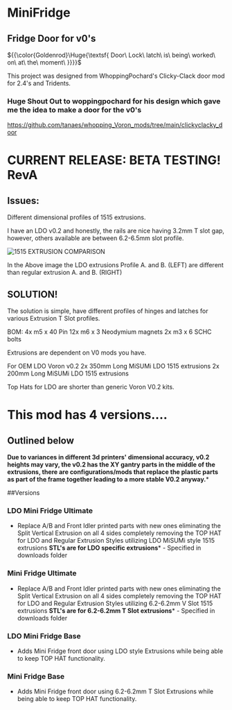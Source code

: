 # MiniFridge
## Fridge Door for v0's



${{\color{Goldenrod}\Huge{\textsf{  Door\ Lock\ latch\ is\ being\ worked\ on\ at\ the\ moment\ \}}}}\$


This project was designed from WhoppingPochard's Clicky-Clack door mod for 2.4's and Tridents. 

### Huge Shout Out to woppingpochard for his design which gave me the idea to make a door for the v0's
https://github.com/tanaes/whopping_Voron_mods/tree/main/clickyclacky_door


# **CURRENT RELEASE: BETA TESTING! RevA**

## **Issues:**

Different dimensional profiles of 1515 extrusions.

I have an LDO v0.2 and honestly, the rails are nice having 3.2mm T slot gap, however, others available are between 6.2-6.5mm slot profile.

![1515 EXTRUSION COMPARISON](https://github.com/TheVoronModder/MiniFridge/assets/142328467/916d1936-d7f8-4788-9f6a-3e74f0258650)

In the Above image the LDO extrusions Profile A. and B. (LEFT) are different than regular extrusion A. and B. (RIGHT)

## **SOLUTION!**

The solution is simple, have different profiles of hinges and latches for various Extrusion T Slot profiles. 



BOM:
4x m5 x 40 Pin
12x m6 x 3 Neodymium magnets
2x m3 x 6 SCHC bolts

Extrusions are dependent on V0 mods you have. 

For OEM LDO Voron v0.2 
2x 350mm Long MiSUMi LDO 1515 extrusions 
2x 200mm Long MiSUMi LDO 1515 extrusions

Top Hats for LDO are shorter than generic Voron V0.2 kits.

# This mod has 4 versions....

## Outlined below

**Due to variances in different 3d printers' dimensional accuracy, v0.2 heights may vary, the v0.2 has the XY gantry parts in the middle of the extrusions, there are configurations/mods that replace the plastic parts as part of the frame together leading to a more stable V0.2 anyway.***

##Versions 

### LDO Mini Fridge Ultimate
- Replace A/B and Front Idler printed parts with new ones eliminating the Split Vertical Extrusion on all 4 sides completely removing the TOP HAT for LDO and Regular Extrusion Styles utilizing LDO MiSUMi style 1515 extrusions **STL's are for LDO specific extrusions*** - Specified in downloads folder

### Mini Fridge Ultimate
- Replace A/B and Front Idler printed parts with new ones eliminating the Split Vertical Extrusion on all 4 sides completely removing the TOP HAT for LDO and Regular Extrusion Styles utilizing 6.2-6.2mm V Slot 1515 extrusions **STL's are for 6.2-6.2mm T Slot extrusions*** - Specified in downloads folder

### LDO Mini Fridge Base
- Adds Mini Fridge front door using LDO style Extrusions while being able to keep TOP HAT functionality.

### Mini Fridge Base
- Adds Mini Fridge front door using 6.2-6.2mm T Slot Extrusions while being able to keep TOP HAT functionality.


